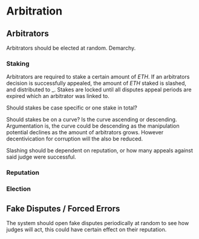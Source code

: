 # Arbitration

## Arbitrators

Arbitrators should be elected at random. Demarchy.

### Staking

Arbitrators are required to stake a certain amount of *ETH*.
If an arbitrators decision is successfully appealed, the amount
of *ETH* staked is slashed, and distributed to _. Stakes are locked
until all disputes appeal periods are expired which an arbitrator was linked to.

Should stakes be case specific or one stake in total?

Should stakes be on a curve? Is the curve ascending or descending. Argumentation is, the curve could be descending as the manipulation potential declines as the amount of arbitrators grows. However decentivication for corruption will the also be reduced.

Slashing should be dependent on reputation, or how many appeals against said judge were successful.

### Reputation

### Election

## Fake Disputes / Forced Errors

The system should open fake disputes periodically at random
to see how judges will act, this could have certain effect 
on their reputation.
